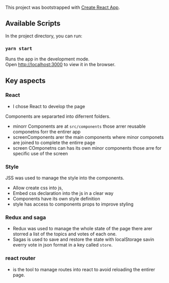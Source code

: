 This project was bootstrapped with [Create React App](https://github.com/facebook/create-react-app).

## Available Scripts

In the project directory, you can run:

### `yarn start`

Runs the app in the development mode.<br/>
Open [http://localhost:3000](http://localhost:3000) to view it in the browser.

## Key aspects 

### React 
* I chose React to develop the page 

Components are separarted into diferrent folders. 
* minorr Components are at `src/components` those arrer reusable componetns forr the entirer app
* screenComponents arer the main components where minor componets are joined to complete the entirre page 
* screen COmponetns can has its own minor components those arre for specific use of the screen

### Style 
JSS was used to manage the style into the components.
* Allow create css into js, 
* Embed css declaration into the js in a clear way
* Components have its own style definition
* style has access to components props to improve styling  

### Redux and saga
* Redux was used to manage the whole state of the page there arer storred a list of the topics and votes of each one.
* Sagas is used to save and restore the state with localStorage savin everry vote in json format in a key called `store`.

### react router
* is the tool to manage routes into react to avoid reloading the entirer page.
